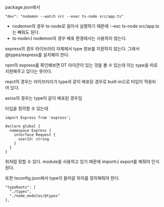 package.json에서
```
"dev": "nodemon --watch src --exec ts-node src/app.ts"
```
- nodemon의 경우 ts-node로 알아서 실행하기 때문에 --exc ts-node src/app.ts는 빼줘도 된다.
- ts-node나 nodemon의 경우 배포 환경에서는 사용하지 않는다.

express의 경우 라이브러리 자체에서 type 정보를 지원하지 않는다. 그래서 @types/express를 설치해야 한다.

npm의 express를 확인해보면 DT 아이콘이 있는 것을 볼 수 있는데 이는 type을 따로 지원해주고 있다는 뜻이다.

react의 경우는 라이브러리가 type과 같이 배포된 경우로 built-in으로 타입이 적용되어 있다.

axios의 경우는 type이 같이 배포된 경우임

타입을 정의할 수 있는데
```
import Express from 'express';

declare global {
  namespace Express {
    interface Request {
      userId: string
    }
  }
}
```
위처럼 정할 수 있다. module을 사용하고 있기 때문에 import나 export를 해줘야 인식 된다.

또한 tsconfig.json에서 type이 들어갈 위치를 정의해줘야 한다.
```
"typeRoots": [
  "./types",
  "./node_modules/@types"
],     
```